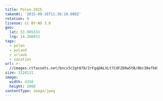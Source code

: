 ```yaml
---
title: Polen 2015
takenAt: '2015-09-16T11:36:10.000Z'
rotation: 0
license: CC BY-ND 3.0
geo:
  lat: 53.905333
  lng: 14.266833
tags:
  - polen
  - poland
  - urlaub
  - vacation
url: >-
  //images.ctfassets.net/bncv3c2gt878/2rFgqOALVLt7CdFZ89w5tB/8bc30efb6f3b8de9d3bb75955fffeb17/polen-2015_25836944102_o
size: 3220131
image:
  width: 4310
  height: 2868
contentType: image/jpeg
---
```


